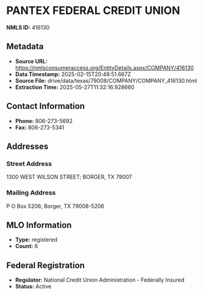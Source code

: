 # PANTEX FEDERAL CREDIT UNION

**NMLS ID:** 416130

## Metadata
- **Source URL:** https://nmlsconsumeraccess.org/EntityDetails.aspx/COMPANY/416130
- **Data Timestamp:** 2025-02-15T20:48:51.667Z
- **Source File:** drive/data/texas/79008/COMPANY/COMPANY_416130.html
- **Extraction Time:** 2025-05-27T11:32:16.928660

## Contact Information
- **Phone:** 806-273-5692
- **Fax:** 806-273-5341

## Addresses
### Street Address
1300 WEST WILSON STREET; BORGER, TX 79007

### Mailing Address
P O Box 5206; Borger, TX 79008-5206

## MLO Information
- **Type:** registered
- **Count:** 6

## Federal Registration
- **Regulator:** National Credit Union Administration - Federally Insured
- **Status:** Active
